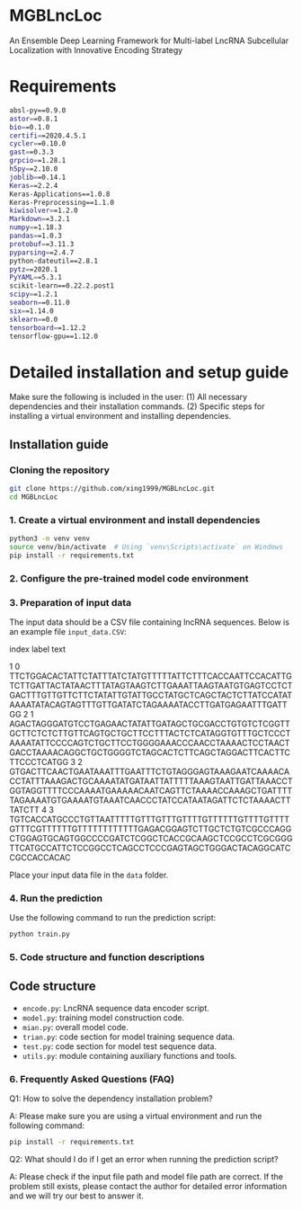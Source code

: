 # MGBLncLoc
An Ensemble Deep Learning Framework for Multi-label LncRNA Subcellular Localization with Innovative Encoding Strategy

# Requirements
```bash
absl-py==0.9.0
astor==0.8.1
bio==0.1.0
certifi==2020.4.5.1
cycler==0.10.0
gast==0.3.3
grpcio==1.28.1
h5py==2.10.0
joblib==0.14.1
Keras==2.2.4
Keras-Applications==1.0.8
Keras-Preprocessing==1.1.0
kiwisolver==1.2.0
Markdown==3.2.1
numpy==1.18.3
pandas==1.0.3
protobuf==3.11.3
pyparsing==2.4.7
python-dateutil==2.8.1
pytz==2020.1
PyYAML==5.3.1
scikit-learn==0.22.2.post1
scipy==1.2.1
seaborn==0.11.0
six==1.14.0
sklearn==0.0
tensorboard==1.12.2
tensorflow-gpu==1.12.0
```
# Detailed installation and setup guide

Make sure the following is included in the user: (1) All necessary dependencies and their installation commands. (2) Specific steps for installing a virtual environment and installing dependencies.

## Installation guide
### Cloning the repository
```bash
git clone https://github.com/xing1999/MGBLncLoc.git
cd MGBLncLoc
```
### 1. Create a virtual environment and install dependencies
```bash
python3 -m venv venv
source venv/bin/activate  # Using `venv\Scripts\activate` on Windows
pip install -r requirements.txt
```
### 2. Configure the pre-trained model code environment
### 3. Preparation of input data

The input data should be a CSV file containing lncRNA sequences. Below is an example file `input_data.CSV`:

index	label	text

1	0 TTCTGGACACTATTCTATTTATCTATGTTTTTATTCTTTCACCAATTCCACATTGTCTTGATTACTATAACTTTATAGTAAGTCTTGAAATTAAGTAATGTGAGTCCTCTGACTTTGTTGTTCTTCTATATTGTATTGCCTATGCTCAGCTACTCTTATCCATATAAAATATACAGTAGTTTGTTGATATCTAGAAAATACCTTGATGAGAATTTGATTGG
2	1	AGACTAGGGATGTCCTGAGAACTATATTGATAGCTGCGACCTGTGTCTCGGTTGCTTCTCTCTTGTTCAGTGCTGCTTCCTTTACTCTCATAGGTGTTTGCTCCCTAAAATATTCCCCAGTCTGCTTCCTGGGGAAACCCAACCTAAAACTCCTAACTGACCTAAAACAGGCTGCTGGGGTCTAGCACTCTTCAGCTAGGACTTCACTTCTTCCCTCATGG
3	2	GTGACTTCAACTGAATAAATTTGAATTTCTGTAGGGAGTAAAGAATCAAAACACCTATTTAAAGACTGCAAAATATGATAATTATTTTTAAAGTAATTGATTAAACCTGGTAGGTTTTCCCAAAATGAAAAACAATCAGTTCTAAAACCAAAGCTGATTTTTAGAAAATGTGAAAATGTAAATCAACCCTATCCATAATAGATTCTCTAAAACTTTATCTT
4	3	TGTCACCATGCCCTGTTAATTTTTGTTTGTTTGTTTTGTTTTTTGTTTTGTTTTGTTTCGTTTTTTGTTTTTTTTTTTTGAGACGGAGTCTTGCTCTGTCGCCCAGGCTGGAGTGCAGTGGCCCCGATCTCGGCTCACCGCAAGCTCCGCCTCGCGGGTTCATGCCATTCTCCGGCCTCAGCCTCCCGAGTAGCTGGGACTACAGGCATCCGCCACCACAC

Place your input data file in the `data` folder.
### 4. Run the prediction
Use the following command to run the prediction script:
```bash
python train.py
```
### 5. Code structure and function descriptions
## Code structure
- `encode.py`: LncRNA sequence data encoder script.
- `model.py`: training model construction code.
- `mian.py`: overall model code.
- `trian.py`: code section for model training sequence data.
- `test.py`: code section for model test sequence data.
- `utils.py`: module containing auxiliary functions and tools.
### 6. Frequently Asked Questions (FAQ)
Q1: How to solve the dependency installation problem?

A: Please make sure you are using a virtual environment and run the following command:
```bash
pip install -r requirements.txt
```
Q2: What should I do if I get an error when running the prediction script?

A: Please check if the input file path and model file path are correct. If the problem still exists, please contact the author for detailed error information and we will try our best to answer it.
